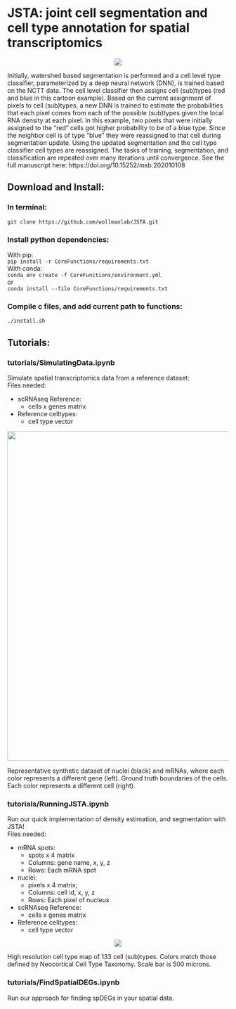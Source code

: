 # JSTA: joint cell segmentation and cell type annotation for spatial transcriptomics
<p align="center">
  <img src=/images/JSTAOverview.png>
</p>
Initially, watershed based segmentation is performed and a cell level type classifier, parameterized by a deep neural network (DNN), is trained based on the NCTT data. The cell level classifier then assigns cell (sub)types (red and blue in this cartoon example). Based on the current assignment of pixels to cell (sub)types, a new DNN is trained to estimate the probabilities that each pixel comes from each of the possible (sub)types given the local RNA density at each pixel. In this example, two pixels that were initially assigned to the “red” cells got higher probability to be of a blue type. Since the neighbor cell is of type “blue” they were reassigned to that cell during segmentation update. Using the updated segmentation and the cell type classifier cell types are reassigned. The tasks of training, segmentation, and classification are repeated over many iterations until convergence. See the full manuscript here: https://doi.org/10.15252/msb.202010108

## Download and Install:  
### In terminal:
  ```git clone https://github.com/wollmanlab/JSTA.git```  
### Install python dependencies:  
  With pip:  
      ``` pip install -r CoreFunctions/requirements.txt ```  
  With conda:  
      ```conda env create -f CoreFunctions/environment.yml ```  
      or  
      ```conda install --file CoreFunctions/requirements.txt```  
### Compile c files, and add current path to functions:  
  ```./install.sh```   
  
## Tutorials:
### tutorials/SimulatingData.ipynb
Simulate spatial transcriptomics data from a reference dataset:  
Files needed:  
  - scRNAseq Reference:
    - cells x genes matrix
  - Reference celltypes: 
    - cell type vector 
<p align="center">
  <img width="750", src=/images/SimulatedData.png>
</p>
Representative synthetic dataset of nuclei (black) and mRNAs, where each color represents a different gene (left). Ground truth boundaries of the cells. Each color represents a different cell (right). 

### tutorials/RunningJSTA.ipynb  
Run our quick implementation of density estimation, and segmentation with JSTA!  
Files needed:  
  - mRNA spots: 
    - spots x 4 matrix 
    - Columns: gene name, x, y, z  
    - Rows: Each mRNA spot
  - nuclei: 
    - pixels x 4 matrix; 
    - Columns: cell id, x, y, z 
    - Rows: Each pixel of nucleus 
  - scRNAseq Reference: 
    - cells x genes matrix
  - Reference celltypes: 
    - cell type vector 
<p align="center">
  <img src=/images/SegmentedHippocampus.png>
</p>  
High resolution cell type map of 133 cell (sub)types. Colors match those defined by Neocortical Cell Type Taxonomy. Scale bar is 500 microns.

### tutorials/FindSpatialDEGs.ipynb
Run our approach for finding spDEGs in your spatial data.
